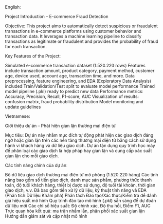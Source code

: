 
English:

Project Introduction – E-commerce Fraud Detection

Objective:
This project aims to automatically detect suspicious or fraudulent transactions in e-commerce platforms using customer behavior and transaction data. It leverages a machine learning pipeline to classify transactions as legitimate or fraudulent and provides the probability of fraud for each transaction.

Key Features of the Project:

Simulated e-commerce transaction dataset (1.520.220 rows)
Features include transaction amount, product category, payment method, customer age, device used, account age, transaction time, and more.
Data preprocessing, feature engineering, and EDA (Exploratory Data Analysis) included
Train/Validation/Test split to evaluate model performance
Trained model pipeline (.pkl) ready to predict new data
Performance metrics: Accuracy, Precision, Recall, F1-score, AUC
Visualization of results: confusion matrix, fraud probability distribution
Model monitoring and update guidelines


Vietnamese:

Giới thiệu dự án – Phát hiện gian lận thương mại điện tử

Mục tiêu:
Dự án này nhằm mục đích tự động phát hiện các giao dịch đáng ngờ hoặc gian lận trên các nền tảng thương mại điện tử bằng cách sử dụng hành vi khách hàng và dữ liệu giao dịch. Dự án tận dụng quy trình học máy để phân loại các giao dịch là hợp pháp hay gian lận và cung cấp xác suất gian lận cho mỗi giao dịch.

Các tính năng chính của dự án:

Bộ dữ liệu giao dịch thương mại điện tử mô phỏng (1.520.220 hàng)
Các tính năng bao gồm số tiền giao dịch, danh mục sản phẩm, phương thức thanh toán, độ tuổi khách hàng, thiết bị được sử dụng, độ tuổi tài khoản, thời gian giao dịch, v.v.
Đã bao gồm tiền xử lý dữ liệu, kỹ thuật tính năng và EDA (Phân tích Dữ liệu Khám phá)
Phân tách Đào tạo/Xác thực/Kiểm tra để đánh giá hiệu suất mô hình
Quy trình đào tạo mô hình (.pkl) sẵn sàng để dự đoán dữ liệu mới
Các chỉ số hiệu suất: Độ chính xác, Độ thu hồi, Điểm F1, AUC
Trực quan hóa kết quả: ma trận nhầm lẫn, phân phối xác suất gian lận
Hướng dẫn giám sát và cập nhật mô hình
